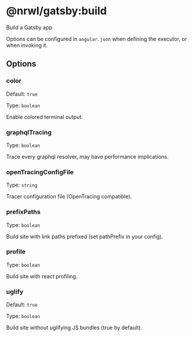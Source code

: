 # @nrwl/gatsby:build

Build a Gatsby app

Options can be configured in `angular.json` when defining the executor, or when invoking it.

## Options

### color

Default: `true`

Type: `boolean`

Enable colored terminal output.

### graphqlTracing

Type: `boolean`

Trace every graphql resolver, may have performance implications.

### openTracingConfigFile

Type: `string`

Tracer configuration file (OpenTracing compatible).

### prefixPaths

Type: `boolean`

Build site with link paths prefixed (set pathPrefix in your config).

### profile

Type: `boolean`

Build site with react profiling.

### uglify

Default: `true`

Type: `boolean`

Build site without uglifying JS bundles (true by default).
